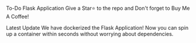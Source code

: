 To-Do Flask Application
Give a Star⭐ to the repo and Don't forget to Buy Me A Coffee!

Latest Update
We have dockerized the Flask Application! Now you can spin up a container within seconds without worrying about dependencies.
